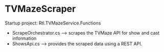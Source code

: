 # TVMazeScraper
Startup project: Rtl.TVMazeService.Functions
- ScrapeOrchestrator.cs --> scrapes the TVMaze API for show and cast information
- ShowsApi.cs --> provides the scraped data using a REST API.
